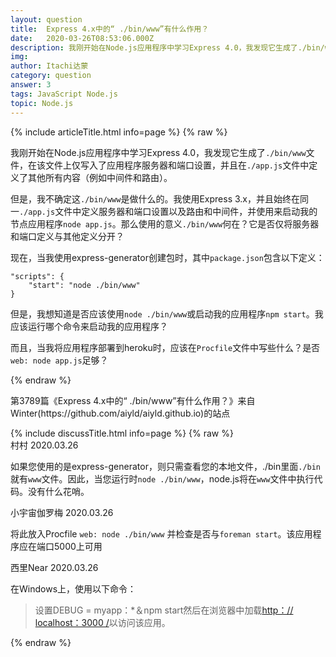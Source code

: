 ```yaml
---
layout: question
title:  Express 4.x中的“ ./bin/www”有什么作用？
date:   2020-03-26T08:53:06.000Z
description: 我刚开始在Node.js应用程序中学习Express 4.0，我发现它生成了./bin/www文件，在该文件上仅写入了应用程序服务器和端口设置，并且在./...
img: 
author: Itachi达蒙
category: question
answer: 3
tags: JavaScript Node.js
topic: Node.js
---
```

<div class="article-root">
  <div class="article">
    {% include articleTitle.html info=page %}
    {% raw %}
    <div class="article-content"><p><font style="vertical-align: inherit;"><font style="vertical-align: inherit;">我刚开始在Node.js应用程序中学习Express 4.0，我发现它生成了</font></font><code>./bin/www</code><font style="vertical-align: inherit;"><font style="vertical-align: inherit;">文件，在该文件上仅写入了应用程序服务器和端口设置，并且在</font></font><code>./app.js</code><font style="vertical-align: inherit;"><font style="vertical-align: inherit;">文件中</font><font style="vertical-align: inherit;">定义了其他所有内容（例如中间件和路由）</font><font style="vertical-align: inherit;">。</font></font></p>

<p><font style="vertical-align: inherit;"><font style="vertical-align: inherit;">但是，我不确定这</font></font><code>./bin/www</code><font style="vertical-align: inherit;"><font style="vertical-align: inherit;">是做</font><font style="vertical-align: inherit;">什么的</font><font style="vertical-align: inherit;">。</font><font style="vertical-align: inherit;">我使用Express 3.x，并且始终在同一</font></font><code>./app.js</code><font style="vertical-align: inherit;"><font style="vertical-align: inherit;">文件中</font><font style="vertical-align: inherit;">定义服务器和端口设置以及路由和中间件</font><font style="vertical-align: inherit;">，并使用来启动我的节点应用程序</font></font><code>node app.js</code><font style="vertical-align: inherit;"><font style="vertical-align: inherit;">。</font><font style="vertical-align: inherit;">那么使用的意义</font></font><code>./bin/www</code><font style="vertical-align: inherit;"><font style="vertical-align: inherit;">何在？</font><font style="vertical-align: inherit;">它是否仅将服务器和端口定义与其他定义分开？</font></font></p>

<p><font style="vertical-align: inherit;"><font style="vertical-align: inherit;">现在，当我使用express-generator创建包时，其中</font></font><code>package.json</code><font style="vertical-align: inherit;"><font style="vertical-align: inherit;">包含以下定义：</font></font></p>

<pre><code>"scripts": {<font></font>
    "start": "node ./bin/www"<font></font>
}<font></font>
</code></pre>

<p><font style="vertical-align: inherit;"><font style="vertical-align: inherit;">但是，我想知道是否应该使用</font></font><code>node ./bin/www</code><font style="vertical-align: inherit;"><font style="vertical-align: inherit;">或</font><font style="vertical-align: inherit;">启动我的应用程序</font></font><code>npm start</code><font style="vertical-align: inherit;"><font style="vertical-align: inherit;">。</font><font style="vertical-align: inherit;">我应该运行哪个命令来启动我的应用程序？</font></font></p>

<p><font style="vertical-align: inherit;"><font style="vertical-align: inherit;">而且，当我将应用程序部署到heroku时，应该在</font></font><code>Procfile</code><font style="vertical-align: inherit;"><font style="vertical-align: inherit;">文件中</font><font style="vertical-align: inherit;">写些什么</font><font style="vertical-align: inherit;">？</font><font style="vertical-align: inherit;">是否</font></font><code>web: node app.js</code><font style="vertical-align: inherit;"><font style="vertical-align: inherit;">足够？</font></font></p></div>
    {% endraw %}
  </div>
  <p class="winter_mark">第3789篇《Express 4.x中的“ ./bin/www”有什么作用？》来自Winter(https://github.com/aiyld/aiyld.github.io)的站点</p>
  <div class="discuss-wrapper">
    {% include discussTitle.html info=page %}
    {% raw %}
    <div class="discuss-list">
    <div class="discuss-item">
        <div class="discuss-parent">
          <div class="discuss-meta">
            <span class="discuss-user">村村</span>
            <span class="discuss-time">2020.03.26</span>
          </div>
          <div class="discuss-comment"><p><font style="vertical-align: inherit;"><font style="vertical-align: inherit;">如果您使用的是express-generator，则只需查看您的本地文件，</font><font style="vertical-align: inherit;">./bin里面</font></font><code>./bin</code><font style="vertical-align: inherit;"><font style="vertical-align: inherit;">就有</font></font><code>www</code><font style="vertical-align: inherit;"><font style="vertical-align: inherit;">文件。</font><font style="vertical-align: inherit;">因此，当您运行时</font></font><code>node ./bin/www</code><font style="vertical-align: inherit;"><font style="vertical-align: inherit;">，node.js将在</font></font><code>www</code><font style="vertical-align: inherit;"><font style="vertical-align: inherit;">文件中</font><font style="vertical-align: inherit;">执行代码</font><font style="vertical-align: inherit;">。</font><font style="vertical-align: inherit;">没有什么花哨。</font></font></p></div>
        </div></div><div class="discuss-item">
        <div class="discuss-parent">
          <div class="discuss-meta">
            <span class="discuss-user">小宇宙伽罗梅</span>
            <span class="discuss-time">2020.03.26</span>
          </div>
          <div class="discuss-comment"><p><font style="vertical-align: inherit;"><font style="vertical-align: inherit;">将此放入Procfile </font></font><code>web: node ./bin/www</code><font style="vertical-align: inherit;"><font style="vertical-align: inherit;">
并检查是否与</font></font><code>foreman start</code><font style="vertical-align: inherit;"><font style="vertical-align: inherit;">。</font><font style="vertical-align: inherit;">该应用程序应在端口5000上可用</font></font></p></div>
        </div></div><div class="discuss-item">
        <div class="discuss-parent">
          <div class="discuss-meta">
            <span class="discuss-user">西里Near</span>
            <span class="discuss-time">2020.03.26</span>
          </div>
          <div class="discuss-comment"><p><font style="vertical-align: inherit;"><font style="vertical-align: inherit;">在Windows上，使用以下命令：</font></font></p>

<blockquote>
  <p><font style="vertical-align: inherit;"><font style="vertical-align: inherit;">设置DEBUG = myapp：*＆npm start然后</font><font style="vertical-align: inherit;">在浏览器中</font><font style="vertical-align: inherit;">加载</font></font><a href="http://localhost:3000/" rel="nofollow noreferrer"><font style="vertical-align: inherit;"><font style="vertical-align: inherit;">http：// localhost：3000 /</font></font></a><font style="vertical-align: inherit;"><font style="vertical-align: inherit;">以访问该应用。</font></font></p>
</blockquote></div>
        </div></div>
    </div>
    {% endraw %}
  </div>
<div>
